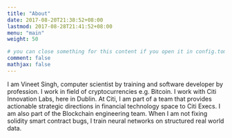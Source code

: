 ```yaml
---
title: "About"
date: 2017-08-20T21:38:52+08:00
lastmod: 2017-08-28T21:41:52+08:00
menu: "main"
weight: 50

# you can close something for this content if you open it in config.toml.
comment: false
mathjax: false
---
```


I am Vineet Singh, computer scientist by training and software developer by profession. I work in field of cryptocurrencies e.g. Bitcoin. I work with Citi Innovation Labs, here in Dublin. At Citi, I am part of a team that provides actionable strategic directions in financial technology space to Citi Execs. I am also part of the Blockchain engineering team. When I am not fixing solidity smart contract bugs, I train neural networks on structured real world data.